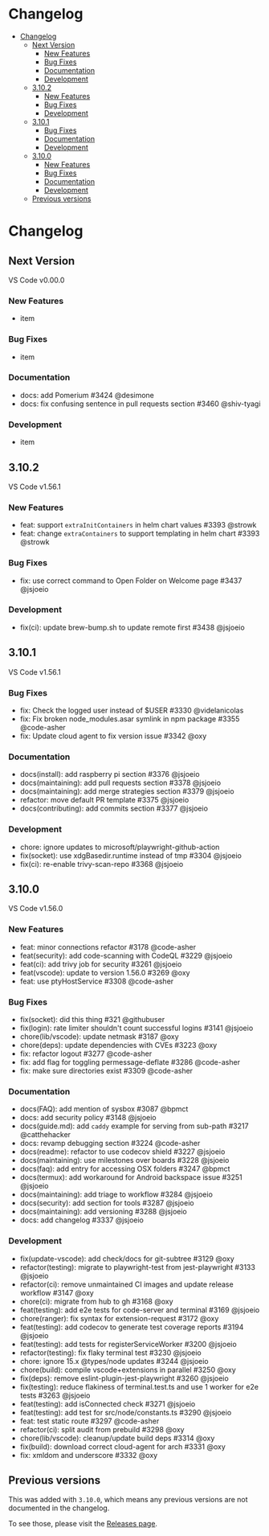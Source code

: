 <!-- START doctoc generated TOC please keep comment here to allow auto update -->
<!-- DON'T EDIT THIS SECTION, INSTEAD RE-RUN doctoc TO UPDATE -->
# Changelog

- [Changelog](#changelog)
  - [Next Version](#next-version)
    - [New Features](#new-features)
    - [Bug Fixes](#bug-fixes)
    - [Documentation](#documentation)
    - [Development](#development)
  - [3.10.2](#3102)
    - [New Features](#new-features-1)
    - [Bug Fixes](#bug-fixes-1)
    - [Development](#development-1)
  - [3.10.1](#3101)
    - [Bug Fixes](#bug-fixes-2)
    - [Documentation](#documentation-1)
    - [Development](#development-2)
  - [3.10.0](#3100)
    - [New Features](#new-features-2)
    - [Bug Fixes](#bug-fixes-3)
    - [Documentation](#documentation-2)
    - [Development](#development-3)
  - [Previous versions](#previous-versions)

<!-- END doctoc generated TOC please keep comment here to allow auto update -->

# Changelog

<!--

This should be updated on every PR.

We copy from here into the release notes.

 -->

<!--
Add next version above previous version but below this line using the template

## Next Version

VS Code v0.00.0

### New Features

- item

### Bug Fixes

- fix(socket): did this thing #321 @githubuser

### Documentation

- item

### Development

- item

-->

## Next Version

VS Code v0.00.0

### New Features

- item

### Bug Fixes

- item

### Documentation

- docs: add Pomerium #3424 @desimone
- docs: fix confusing sentence in pull requests section #3460 @shiv-tyagi

### Development

- item

## 3.10.2

VS Code v1.56.1

### New Features

- feat: support `extraInitContainers` in helm chart values #3393 @strowk
- feat: change `extraContainers` to support templating in helm chart #3393 @strowk

### Bug Fixes

- fix: use correct command to Open Folder on Welcome page #3437 @jsjoeio

### Development

- fix(ci): update brew-bump.sh to update remote first #3438 @jsjoeio

## 3.10.1

VS Code v1.56.1

### Bug Fixes

- fix: Check the logged user instead of $USER #3330 @videlanicolas
- fix: Fix broken node_modules.asar symlink in npm package #3355 @code-asher
- fix: Update cloud agent to fix version issue #3342 @oxy

### Documentation

- docs(install): add raspberry pi section #3376 @jsjoeio
- docs(maintaining): add pull requests section #3378 @jsjoeio
- docs(maintaining): add merge strategies section #3379 @jsjoeio
- refactor: move default PR template #3375 @jsjoeio
- docs(contributing): add commits section #3377 @jsjoeio

### Development

- chore: ignore updates to microsoft/playwright-github-action
- fix(socket): use xdgBasedir.runtime instead of tmp #3304 @jsjoeio
- fix(ci): re-enable trivy-scan-repo #3368 @jsjoeio

## 3.10.0

VS Code v1.56.0

### New Features

- feat: minor connections refactor #3178 @code-asher
- feat(security): add code-scanning with CodeQL #3229 @jsjoeio
- feat(ci): add trivy job for security #3261 @jsjoeio
- feat(vscode): update to version 1.56.0 #3269 @oxy
- feat: use ptyHostService #3308 @code-asher

### Bug Fixes

- fix(socket): did this thing #321 @githubuser
- fix(login): rate limiter shouldn't count successful logins #3141 @jsjoeio
- chore(lib/vscode): update netmask #3187 @oxy
- chore(deps): update dependencies with CVEs #3223 @oxy
- fix: refactor logout #3277 @code-asher
- fix: add flag for toggling permessage-deflate #3286 @code-asher
- fix: make sure directories exist #3309 @code-asher

### Documentation

- docs(FAQ): add mention of sysbox #3087 @bpmct
- docs: add security policy #3148 @jsjoeio
- docs(guide.md): add `caddy` example for serving from sub-path #3217 @catthehacker
- docs: revamp debugging section #3224 @code-asher
- docs(readme): refactor to use codecov shield #3227 @jsjoeio
- docs(maintaining): use milestones over boards #3228 @jsjoeio
- docs(faq): add entry for accessing OSX folders #3247 @bpmct
- docs(termux): add workaround for Android backspace issue #3251 @jsjoeio
- docs(maintaining): add triage to workflow #3284 @jsjoeio
- docs(security): add section for tools #3287 @jsjoeio
- docs(maintaining): add versioning #3288 @jsjoeio
- docs: add changelog #3337 @jsjoeio

### Development

- fix(update-vscode): add check/docs for git-subtree #3129 @oxy
- refactor(testing): migrate to playwright-test from jest-playwright #3133 @jsjoeio
- refactor(ci): remove unmaintained CI images and update release workflow #3147 @oxy
- chore(ci): migrate from hub to gh #3168 @oxy
- feat(testing): add e2e tests for code-server and terminal #3169 @jsjoeio
- chore(ranger): fix syntax for extension-request #3172 @oxy
- feat(testing): add codecov to generate test coverage reports #3194 @jsjoeio
- feat(testing): add tests for registerServiceWorker #3200 @jsjoeio
- refactor(testing): fix flaky terminal test #3230 @jsjoeio
- chore: ignore 15.x @types/node updates #3244 @jsjoeio
- chore(build): compile vscode+extensions in parallel #3250 @oxy
- fix(deps): remove eslint-plugin-jest-playwright #3260 @jsjoeio
- fix(testing): reduce flakiness of terminal.test.ts and use 1 worker for e2e tests #3263 @jsjoeio
- feat(testing): add isConnected check #3271 @jsjoeio
- feat(testing): add test for src/node/constants.ts #3290 @jsjoeio
- feat: test static route #3297 @code-asher
- refactor(ci): split audit from prebuild #3298 @oxy
- chore(lib/vscode): cleanup/update build deps #3314 @oxy
- fix(build): download correct cloud-agent for arch #3331 @oxy
- fix: xmldom and underscore #3332 @oxy

## Previous versions

This was added with `3.10.0`, which means any previous versions are not documented in the changelog.

To see those, please visit the [Releases page](https://github.com/cdr/code-server/releases).
